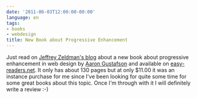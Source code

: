 ```yaml
---
date: '2011-06-03T12:00:00-00:00'
language: en
tags:
- books
- webdesign
title: New Book about Progressive Enhancement
---
```



<img src="/media/2011/bookcover.jpg" alt="" class="left" />Just read on [Jeffrey Zeldman's blog](http://www.zeldman.com/2011/06/02/progressive-enhancement-all-you-need-to-know-is-here/) about a new book about progressive enhancement in web design by [Aaron Gustafson](http://aaron-gustafson.com/) and available on [easy-readers.net](http://easy-readers.net/). It only has about 130 pages but at only $11.00 it was an instance purchase for me since I've been looking for quite some time for some great books about this topic. Once I'm through with it I will definitely write a review :-)
